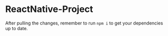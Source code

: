 # ReactNative-Project

After pulling the changes, remember to run `npm i` to get your dependencies up to date.
